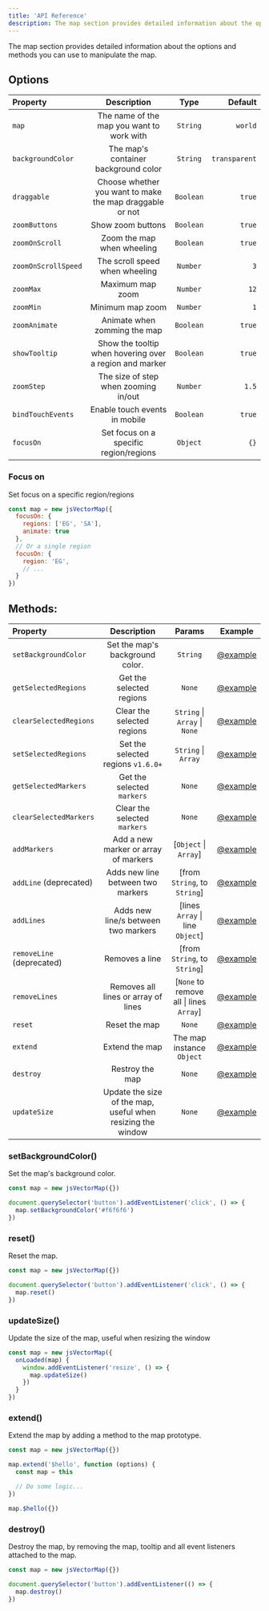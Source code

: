 ```yaml
---
title: 'API Reference'
description: The map section provides detailed information about the options and methods you can use to manipulate the map.
---
```


The map section provides detailed information about the options and methods you can use to manipulate the map.

## Options

| Property | Description | Type | Default |
| :------- | :-----------:  | :-----------: | ------------: |
| `map` | The name of the map you want to work with | `String` | `world` |
| `backgroundColor` | The map's container background color | `String` | `transparent` |
| `draggable` | Choose whether you want to make the map draggable or not | `Boolean` | `true` |
| `zoomButtons` | Show zoom buttons | `Boolean` | `true` |
| `zoomOnScroll` | Zoom the map when wheeling | `Boolean` | `true` |
| `zoomOnScrollSpeed` | The scroll speed when wheeling | `Number` | `3` |
| `zoomMax` | Maximum map zoom | `Number` | `12` |
| `zoomMin` | Minimum map zoom | `Number` | `1` |
| `zoomAnimate` | Animate when zomming the map | `Boolean` | `true` |
| `showTooltip` | Show the tooltip when hovering over a region and marker | `Boolean` | `true` |
| `zoomStep` | The size of step when zooming in/out | `Number` | `1.5` |
| `bindTouchEvents` | Enable touch events in mobile | `Boolean` | `true` |
| `focusOn` | Set focus on a specific region/regions | `Object` | `{}` |

### Focus on

Set focus on a specific region/regions

```js
const map = new jsVectorMap({ 
  focusOn: {
    regions: ['EG', 'SA'],
    animate: true
  },
  // Or a single region
  focusOn: {
    region: 'EG',
    // ...
  }
})
```

## Methods:
<!-- | `setSelected` | Set selected `regions` or `markers` | [markers\|regions `String`, keys `Array`] | [@example](/#) | -->

| Property | Description | Params | Example |
| :------- | :-----------:  | :-----------: | :-----------: |
| `setBackgroundColor` | Set the map's background color. | `String` | [@example](#set-background-color) |
| `getSelectedRegions` | Get the selected regions | `None` | [@example](/docs/regions#get-selected-regions) |
| `clearSelectedRegions` | Clear the selected regions | `String` \| `Array` \| `None` | [@example](/docs/regions#clear-selected-regions) |
| `setSelectedRegions` | Set the selected regions `v1.6.0+` | `String` \| `Array` | [@example](/docs/regions#clear-selected-regions) |
| `getSelectedMarkers` | Get the selected `markers` | `None` | [@example](/docs/markers#get-selected-markers) |
| `clearSelectedMarkers` | Clear the selected `markers` | `None` | [@example](/docs/markers#clear-selected-markers) |
| `addMarkers` | Add a new marker or array of markers | [`Object` \| `Array`] | [@example](/docs/markers#adding-new-markers) |
| `addLine` (deprecated) | Adds new line between two markers | [from `String`, to `String`] | [@example](/docs/lines#addlines) |
| `addLines` | Adds new line/s between two markers | [lines `Array` \| line `Object`] | [@example](/docs/lines#addlines) |
| `removeLine` (deprecated) | Removes a line | [from `String`, to `String`] | [@example](/docs/lines#remove-line) |
| `removeLines` | Removes all lines or array of lines | [`None` to remove all \| lines `Array`] | [@example](/docs/lines#remove-line) |
| `reset` | Reset the map | `None` | [@example](#reset) |
| `extend` | Extend the map | The map instance `Object` | [@example](#extend) |
| `destroy` | Restroy the map | `None` | [@example](#destroy) |
| `updateSize` | Update the size of the map, useful when resizing the window | `None` | [@example](#update-size) |

### setBackgroundColor()

Set the map's background color.

```js
const map = new jsVectorMap({})

document.querySelector('button').addEventListener('click', () => {
  map.setBackgroundColor('#f6f6f6')
})
```

### reset()

Reset the map.

```js
const map = new jsVectorMap({})

document.querySelector('button').addEventListener('click', () => {
  map.reset()
})
```

### updateSize()

Update the size of the map, useful when resizing the window

```js
const map = new jsVectorMap({
  onLoaded(map) {
    window.addEventListener('resize', () => {
      map.updateSize()
    })
  }
})
```

### extend()

Extend the map by adding a method to the map prototype.

```js
const map = new jsVectorMap({})

map.extend('$hello', function (options) {
  const map = this

  // Do some logic...
})

map.$hello({})
```

### destroy()

Destroy the map, by removing the map, tooltip and all event listeners attached to the map.

```js
const map = new jsVectorMap({})

document.querySelector('button').addEventListener(() => {
  map.destroy()
})
```